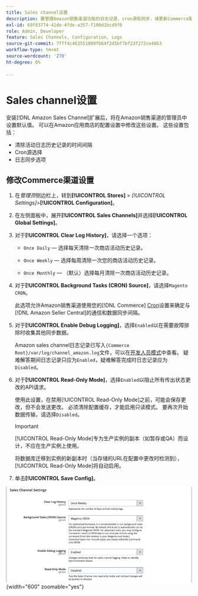 ```yaml
---
title: Sales channel设置
description: 要管理Amazon销售渠道功能的日志记录、cron源和同步，请更新Commerce配置。
exl-id: 69f83774-41de-4fde-a357-f100d1bcd9f0
role: Admin, Developer
feature: Sales Channels, Configuration, Logs
source-git-commit: 7fff4c463551089fb64f2d5bf7bf23f272ce4663
workflow-type: tm+mt
source-wordcount: '270'
ht-degree: 0%

---
```


# Sales channel设置

安装[!DNL Amazon Sales Channel]扩展后，将在Amazon销售渠道的管理员中设置默认值。 可以在Amazon应用商店的配置设置中修改这些设置。 这些设置包括：

- 清除活动日志历史记录的时间间隔
- Cron源选择
- 日志同步选项

## 修改Commerce渠道设置

1. 在&#x200B;_管理员_&#x200B;侧边栏上，转到&#x200B;**[!UICONTROL Stores]** > _[!UICONTROL Settings]_>**[!UICONTROL Configuration]**。

1. 在左侧面板中，展开&#x200B;**[!UICONTROL Sales Channels]**&#x200B;并选择&#x200B;**[!UICONTROL Global Settings]**。

1. 对于&#x200B;**[!UICONTROL Clear Log History]**，请选择一个选项：

   - `Once Daily` — 选择每天清除一次商店活动历史记录。

   - `Once Weekly` — 选择每周清除一次您的商店活动历史记录。

   - `Once Monthly` — （默认）选择每月清除一次商店活动历史记录。

1. 对于&#x200B;**[!UICONTROL Background Tasks (CRON) Source]**，请选择`Magento CRON`。

   此选项允许Amazon销售渠道使用您的[!DNL Commerce] [Cron](https://experienceleague.adobe.com/docs/commerce-admin/systems/tools/cron.html)设置来确定与[!DNL Amazon Seller Central]的通信和数据同步间隔。

1. 对于&#x200B;**[!UICONTROL Enable Debug Logging]**，选择`Enabled`以在需要故障排除时收集其他同步数据。

   Amazon sales channel日志记录已写入`{Commerce Root}/var/log/channel_amazon.log`文件，可以在[开发人员模式](https://experienceleague.adobe.com/docs/commerce-admin/systems/tools/developer-tools.html#operation-modes)中查看。 疑难解答期间日志记录只应为`Enabled`，疑难解答完成时日志记录应为`Disabled`。

1. 对于&#x200B;**[!UICONTROL Read-Only Mode]**，选择`Enabled`以阻止所有传出状态更改的API请求。

   使用此设置，在禁用[!UICONTROL Read-Only Mode]之前，可能会保存更改，但不会发送更改。 必须清除配置缓存，才能启用只读模式。 要再次开始数据传输，请选择`Disabled`。

   >[!IMPORTANT]
   >
   >[!UICONTROL Read-Only Mode]专为生产实例的副本（如暂存或QA）而设计，不应在生产实例上使用。
   >
   >将数据库迁移到实例的新副本时（当存储的URL在配置中更改时检测到），[!UICONTROL Read-Only Mode]将自动启用。

1. 单击&#x200B;**[!UICONTROL Save Config]**。

![Sales Channel配置设置](assets/config-sales-channel-global-settings.png){width="600" zoomable="yes"}
